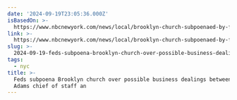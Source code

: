```yaml
---
date: '2024-09-19T23:05:36.000Z'
isBasedOn: >-
  https://www.nbcnewyork.com/news/local/brooklyn-church-subpoenaed-by-federal-investigators/5811948/
link: >-
  https://www.nbcnewyork.com/news/local/brooklyn-church-subpoenaed-by-federal-investigators/5811948/
slug: >-
  2024-09-19-feds-subpoena-brooklyn-church-over-possible-business-dealings-between-former-adams-chief-of-staff-an
tags:
  - nyc
title: >-
  Feds subpoena Brooklyn church over possible business dealings between former
  Adams chief of staff an
---
```

 
